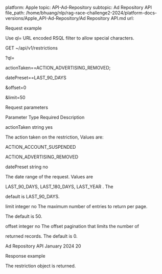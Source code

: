 platform: Apple
topic: API-Ad-Repository
subtopic: Ad Repository API
file_path: /home/bhuang/nlp/rag-race-challenge2-2024/platform-docs-versions/Apple_API-Ad-Repository/Ad Repository API.md
url: <EMPTY>

Request example

Use ql= URL encoded RSQL filter to allow special characters.



GET ~/api/v1/restrictions

?ql=

actionTaken==ACTION_ADVERTISING_REMOVED;

datePreset==LAST_90_DAYS

\&offset=0

\&limit=50



Request parameters



Parameter Type Required Description



actionTaken string yes

The action taken on the restriction, Values are:

ACTION_ACCOUNT_SUSPENDED

ACTION_ADVERTISING_REMOVED



datePreset string no

The date range of the request. Values are

LAST_90_DAYS, LAST_180_DAYS, LAST_YEAR . The

default is LAST_90_DAYS.



limit integer no The maximum number of entries to return per page.

The default is 50.



offset integer no The offset pagination that limits the number of

returned records. The default is 0.



Ad Repository API January 2024 20

Response example

The restriction object is returned.